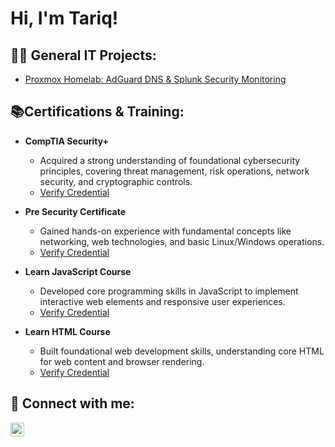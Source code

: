 <h1>Hi, I'm Tariq!</h1>

<h2>👨‍💻 General IT Projects:</h2>

  - [Proxmox Homelab: AdGuard DNS & Splunk Security Monitoring]([https://github.com/joshmadakor1/Algorithms-Practice](https://github.com/treiqo/proxmox-siem/tree/main))

<h2>📚Certifications & Training:</h2>

* **CompTIA Security+**
    * Acquired a strong understanding of foundational cybersecurity principles, covering threat management, risk operations, network security, and cryptographic controls.
    * [Verify Credential](https://www.credly.com/badges/aa3dd691-7934-43bb-ba4b-5387047ae409/linked_in_profile)

* **Pre Security Certificate**
    * Gained hands-on experience with fundamental concepts like networking, web technologies, and basic Linux/Windows operations.
    * [Verify Credential](https://tryhackme-certificates.s3-eu-west-1.amazonaws.com/THM-KBZ6CUZFAQ.pdf)

* **Learn JavaScript Course**
    * Developed core programming skills in JavaScript to implement interactive web elements and responsive user experiences.
    * [Verify Credential](https://www.codecademy.com/profiles/iigump/certificates/705dcb15de0da4dd9d9fc4f3274b430e)

* **Learn HTML Course**
    * Built foundational web development skills, understanding core HTML for web content and browser rendering.
    * [Verify Credential](https://www.codecademy.com/profiles/iigump/certificates/9eb0741e5ebef1f9f58a53bfac67d3a7)
<h2> 📲 Connect with me:</h2>

[<img align="left" alt="TariqWilliams | LinkedIn" width="22px" src="https://cdn.jsdelivr.net/npm/simple-icons@v3/icons/linkedin.svg" />][linkedin]

[linkedin]: https://www.linkedin.com/in/tariq-williams-256bb0264/
